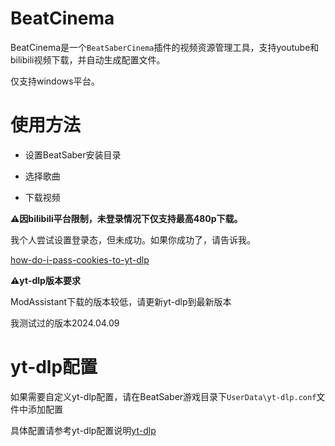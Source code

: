 # BeatCinema

BeatCinema是一个`BeatSaberCinema`插件的视频资源管理工具，支持youtube和bilibili视频下载，并自动生成配置文件。

仅支持windows平台。

# 使用方法

- 设置BeatSaber安装目录

- 选择歌曲

- 下载视频

**⚠️因bilibili平台限制，未登录情况下仅支持最高480p下载。**

我个人尝试设置登录态，但未成功。如果你成功了，请告诉我。

[how-do-i-pass-cookies-to-yt-dlp](https://github.com/yt-dlp/yt-dlp/wiki/FAQ#how-do-i-pass-cookies-to-yt-dlp)

**⚠️yt-dlp版本要求**

ModAssistant下载的版本较低，请更新yt-dlp到最新版本

我测试过的版本2024.04.09

# yt-dlp配置

如果需要自定义yt-dlp配置，请在BeatSaber游戏目录下`UserData\yt-dlp.conf`文件中添加配置

具体配置请参考yt-dlp配置说明[yt-dlp](https://github.com/yt-dlp/yt-dlp)